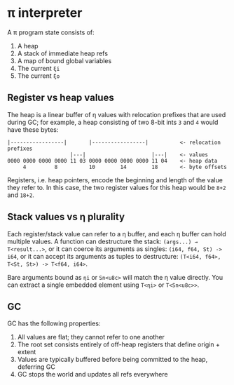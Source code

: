 # π interpreter
A π program state consists of:

1. A heap
2. A stack of immediate heap refs
3. A map of bound global variables
4. The current `ξi`
5. The current `ξo`


## Register vs heap values
The heap is a linear buffer of η values with relocation prefixes that are used during GC; for example, a heap consisting of two 8-bit ints `3` and `4` would have these bytes:

```
|-----------------|       |-----------------|          <- relocation prefixes
                    |---|                     |---|    <- values
0000 0000 0000 0000 11 03 0000 0000 0000 0000 11 04    <- heap data
     4         8          10        14        18       <- byte offsets
```

Registers, i.e. heap pointers, encode the beginning and length of the value they refer to. In this case, the two register values for this heap would be `8+2` and `18+2`.


## Stack values vs η plurality
Each register/stack value can refer to a η buffer, and each η buffer can hold multiple values. A function can destructure the stack: `(args...) → T<result...>`, or it can coerce its arguments as singles: `(i64, f64, St) -> i64`, or it can accept its arguments as tuples to destructure: `(T<i64, f64>, T<St, St>) -> T<f64, i64>`.

Bare arguments bound as `ηi` or `Sn<u8c>` will match the η value directly. You can extract a single embedded element using `T<ηi>` or `T<Sn<u8c>>`.


## GC
GC has the following properties:

1. All values are flat; they cannot refer to one another
2. The root set consists entirely of off-heap registers that define origin + extent
3. Values are typically buffered before being committed to the heap, deferring GC
4. GC stops the world and updates all refs everywhere
